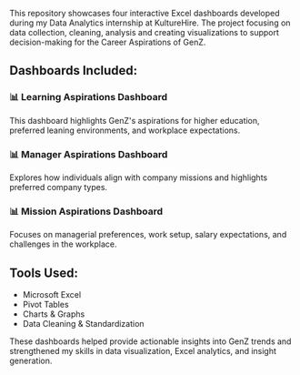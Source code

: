 <div align="centre"
  # Career Aspirations of GenZ
/div>
  
This repository showcases four interactive Excel dashboards developed during my Data Analytics internship at KultureHire. The project focusing on data collection, cleaning, analysis and creating visualizations to support decision-making for the Career Aspirations of GenZ.

## Dashboards Included:

### 📊 Learning Aspirations Dashboard
This dashboard highlights GenZ's aspirations for higher education, preferred leaning environments, and workplace expectations.

### 📊 Manager Aspirations Dashboard
Explores how individuals align with company missions and highlights preferred company types.

### 📊 Mission Aspirations Dashboard
Focuses on managerial preferences, work setup, salary expectations, and challenges in the workplace.

## Tools Used:
- Microsoft Excel
- Pivot Tables
- Charts & Graphs
- Data Cleaning & Standardization

These dashboards helped provide actionable insights into GenZ trends and strengthened my skills in data visualization, Excel analytics, and insight generation.
